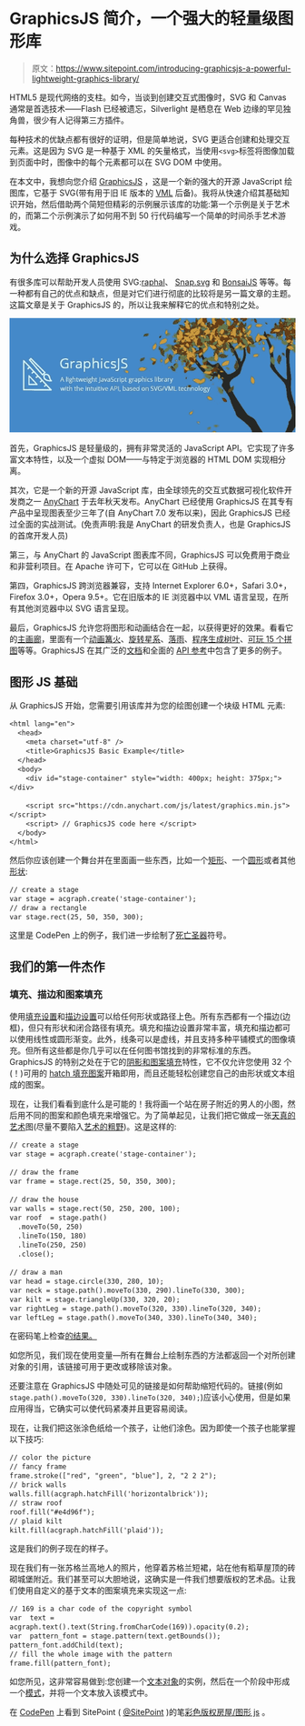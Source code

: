 # GraphicsJS 简介，一个强大的轻量级图形库

> 原文：<https://www.sitepoint.com/introducing-graphicsjs-a-powerful-lightweight-graphics-library/>

HTML5 是现代网络的支柱。如今，当谈到创建交互式图像时，SVG 和 Canvas 通常是首选技术——Flash 已经被遗忘，Silverlight 是栖息在 Web 边缘的罕见独角兽，很少有人记得第三方插件。

每种技术的优缺点都有很好的证明，但是简单地说，SVG 更适合创建和处理交互元素。这是因为 SVG 是一种基于 XML 的矢量格式，当使用`<svg>`标签将图像加载到页面中时，图像中的每个元素都可以在 SVG DOM 中使用。

在本文中，我想向您介绍 [GraphicsJS](http://www.graphicsjs.org/) ，这是一个新的强大的开源 JavaScript 绘图库，它基于 SVG(带有用于旧 IE 版本的 [VML](https://en.wikipedia.org/wiki/Vector_Markup_Language) 后备)。我将从快速介绍其基础知识开始，然后借助两个简短但精彩的示例展示该库的功能:第一个示例是关于艺术的，而第二个示例演示了如何用不到 50 行代码编写一个简单的时间杀手艺术游戏。

## 为什么选择 GraphicsJS

有很多库可以帮助开发人员使用 SVG:[raphal](https://dmitrybaranovskiy.github.io/raphael/)、 [Snap.svg](https://snapsvg.io/) 和 [BonsaiJS](https://bonsaijs.org/) 等等。每一种都有自己的优点和缺点，但是对它们进行彻底的比较将是另一篇文章的主题。这篇文章是关于 GraphicsJS 的，所以让我来解释它的优点和特别之处。

![GraphicsJS, a lightweight and powerful SVG-based JavaScript graphics library by AnyChart](img/d879aa88a1eb934078750bcf415d1f46.png)

首先，GraphicsJS 是轻量级的，拥有非常灵活的 JavaScript API。它实现了许多富文本特性，以及一个虚拟 DOM——与特定于浏览器的 HTML DOM 实现相分离。

其次，它是一个新的开源 JavaScript 库，由全球领先的交互式数据可视化软件开发商之一 [AnyChart](https://www.anychart.com) 于去年秋天发布。AnyChart 已经使用 GraphicsJS 在其专有产品中呈现图表至少三年了(自 AnyChart 7.0 发布以来)，因此 GraphicsJS 已经过全面的实战测试。(免责声明:我是 AnyChart 的研发负责人，也是 GraphicsJS 的首席开发人员)

第三，与 AnyChart 的 JavaScript 图表库不同，GraphicsJS 可以免费用于商业和非营利项目。在 Apache 许可下，它可以在 GitHub 上获得。

第四，GraphicsJS 跨浏览器兼容，支持 Internet Explorer 6.0+，Safari 3.0+，Firefox 3.0+，Opera 9.5+。它在旧版本的 IE 浏览器中以 VML 语言呈现，在所有其他浏览器中以 SVG 语言呈现。

最后，GraphicsJS 允许您将图形和动画结合在一起，以获得更好的效果。看看它的[主画廊](http://www.graphicsjs.org/)，里面有一个[动画篝火](https://playground.anychart.com/gallery/latest/Graphics/Bonfire-plain)、[旋转星系](https://playground.anychart.com/gallery/latest/Graphics/Galaxy-plain)、[落雨](https://playground.anychart.com/gallery/latest/Graphics/Rain-plain)、[程序生成树叶](https://playground.anychart.com/gallery/latest/Graphics/Tree-plain)、[可玩 15 个拼图](https://playground.anychart.com/gallery/7.12.0/Graphics/Puzzle_15-plain)等等。GraphicsJS 在其广泛的[文档](https://docs.anychart.com/latest/Graphics/Overview)和全面的 [API 参考](https://api.anychart.com/latest/anychart.graphics)中包含了更多的例子。

## 图形 JS 基础

从 GraphicsJS 开始，您需要引用该库并为您的绘图创建一个块级 HTML 元素:

```
<html lang="en">
  <head>
    <meta charset="utf-8" />
    <title>GraphicsJS Basic Example</title>    
  </head>
  <body>
    <div id="stage-container" style="width: 400px; height: 375px;"></div>

    <script src="https://cdn.anychart.com/js/latest/graphics.min.js"></script>
    <script> // GraphicsJS code here </script>
  </body>
</html> 
```

然后你应该创建一个舞台并在里面画一些东西，比如一个[矩形](https://api.anychart.com/latest/anychart.graphics#rect)、一个[圆形](https://api.anychart.com/latest/anychart.graphics#circle)或者其他[形状](https://docs.anychart.com/latest/Graphics/Shapes):

```
// create a stage
var stage = acgraph.create('stage-container');
// draw a rectangle
var stage.rect(25, 50, 350, 300); 
```

这里是 CodePen 上的例子，我们进一步绘制了[死亡圣器](https://harrypotter.wikia.com/wiki/Deathly_Hallows)符号。

## 我们的第一件杰作

### 填充、描边和图案填充

使用[填充设置](https://docs.anychart.com/latest/Graphics/Fill_Settings)和[描边设置](https://docs.anychart.com/latest/Graphics/Stroke_Settings)可以给任何形状或路径上色。所有东西都有一个描边(边框)，但只有形状和闭合路径有填充。填充和描边设置非常丰富，填充和描边都可以使用线性或圆形渐变。此外，线条可以是虚线，并且支持多种平铺模式的图像填充。但所有这些都是你几乎可以在任何图书馆找到的非常标准的东西。GraphicsJS 的特别之处在于它的[阴影和图案填充](https://docs.anychart.com/latest/Graphics/Hatch_Fill_Settings)特性，它不仅允许您使用 32 个(！)可用的 [hatch 填充图案](https://api.anychart.com/latest/anychart.graphics.vector.HatchFill.HatchFillType)开箱即用，而且还能轻松创建您自己的由形状或文本组成的图案。

现在，让我们看看到底什么是可能的！我将画一个站在房子附近的男人的小图，然后用不同的图案和颜色填充来增强它。为了简单起见，让我们把它做成一张[天真的艺术](https://en.wikipedia.org/wiki/Na%C3%AFve_art)图(尽量不要陷入[艺术的粗野](https://en.wikipedia.org/wiki/Outsider_art))。这是这样的:

```
// create a stage
var stage = acgraph.create('stage-container');

// draw the frame
var frame = stage.rect(25, 50, 350, 300);

// draw the house
var walls = stage.rect(50, 250, 200, 100);
var roof  = stage.path()
  .moveTo(50, 250)
  .lineTo(150, 180)
  .lineTo(250, 250)
  .close();

// draw a man
var head = stage.circle(330, 280, 10);
var neck = stage.path().moveTo(330, 290).lineTo(330, 300);
var kilt = stage.triangleUp(330, 320, 20);
var rightLeg = stage.path().moveTo(320, 330).lineTo(320, 340);
var leftLeg = stage.path().moveTo(340, 330).lineTo(340, 340); 
```

在密码笔上检查[的结果。](https://codepen.io/SitePoint/pen/VPGQKx)

如您所见，我们现在使用变量—所有在舞台上绘制东西的方法都返回一个对所创建对象的引用，该链接可用于更改或移除该对象。

还要注意在 GraphicsJS 中随处可见的链接是如何帮助缩短代码的。链接(例如`stage.path().moveTo(320, 330).lineTo(320, 340);`)应该小心使用，但是如果应用得当，它确实可以使代码紧凑并且更容易阅读。

现在，让我们把这张涂色纸给一个孩子，让他们涂色。因为即使一个孩子也能掌握以下技巧:

```
// color the picture
// fancy frame
frame.stroke(["red", "green", "blue"], 2, "2 2 2");
// brick walls
walls.fill(acgraph.hatchFill('horizontalbrick'));
// straw roof
roof.fill("#e4d96f");
// plaid kilt
kilt.fill(acgraph.hatchFill('plaid')); 
```

这是我们的例子现在的样子。

现在我们有一张苏格兰高地人的照片，他穿着苏格兰短裙，站在他有稻草屋顶的砖砌城堡附近。我们甚至可以大胆地说，这确实是一件我们想要版权的艺术品。让我们使用自定义的基于文本的图案填充来实现这一点:

```
// 169 is a char code of the copyright symbol
var  text = acgraph.text().text(String.fromCharCode(169)).opacity(0.2);
var  pattern_font = stage.pattern(text.getBounds());
pattern_font.addChild(text);
// fill the whole image with the pattern
frame.fill(pattern_font); 
```

如您所见，这非常容易做到:您创建一个[文本对象](https://api.anychart.com/latest/anychart.graphics.vector.Text)的实例，然后在一个阶段中形成一个[模式](https://api.anychart.com/latest/anychart.graphics.vector.Stage#pattern)，并将一个文本放入该模式中。

在 [CodePen](http://codepen.io) 上看到 SitePoint ( [@SitePoint](http://codepen.io/SitePoint) )的笔[彩色版权房屋/图形 js](https://codepen.io/SitePoint/pen/RKYyoV/) 。